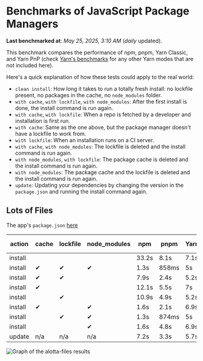 # Benchmarks of JavaScript Package Managers

**Last benchmarked at**: _May 25, 2025, 3:10 AM_ (_daily_ updated).

This benchmark compares the performance of npm, pnpm, Yarn Classic, and Yarn PnP (check [Yarn's benchmarks](https://yarnpkg.com/benchmarks) for any other Yarn modes that are not included here).

Here's a quick explanation of how these tests could apply to the real world:

- `clean install`: How long it takes to run a totally fresh install: no lockfile present, no packages in the cache, no `node_modules` folder.
- `with cache`, `with lockfile`, `with node_modules`: After the first install is done, the install command is run again.
- `with cache`, `with lockfile`: When a repo is fetched by a developer and installation is first run.
- `with cache`: Same as the one above, but the package manager doesn't have a lockfile to work from.
- `with lockfile`: When an installation runs on a CI server.
- `with cache`, `with node_modules`: The lockfile is deleted and the install command is run again.
- `with node_modules`, `with lockfile`: The package cache is deleted and the install command is run again.
- `with node_modules`: The package cache and the lockfile is deleted and the install command is run again.
- `update`: Updating your dependencies by changing the version in the `package.json` and running the install command again.

## Lots of Files

The app's `package.json` [here](https://github.com/pnpm/pnpm.io/blob/main/benchmarks/fixtures/alotta-files/package.json)

| action  | cache | lockfile | node_modules| npm | pnpm | Yarn | Yarn PnP |
| ---     | ---   | ---      | ---         | --- | ---  | ---  | ---      |
| install |       |          |             | 33.2s | 8.1s | 7.1s | 3.4s |
| install | ✔     | ✔        | ✔           | 1.3s | 858ms | 5s | n/a |
| install | ✔     | ✔        |             | 7.9s | 2.4s | 5.2s | 1.3s |
| install | ✔     |          |             | 12.1s | 5.5s | 7s | 2.9s |
| install |       | ✔        |             | 10.9s | 4.9s | 5.2s | 1.3s |
| install | ✔     |          | ✔           | 1.6s | 2.1s | 6.9s | n/a |
| install |       | ✔        | ✔           | 1.3s | 874ms | 5s | n/a |
| install |       |          | ✔           | 1.6s | 4.8s | 6.9s | n/a |
| update  | n/a | n/a | n/a | 7.2s | 3.3s | 5.7s | 3s |

<img alt="Graph of the alotta-files results" src="/img/benchmarks/alotta-files.svg" />